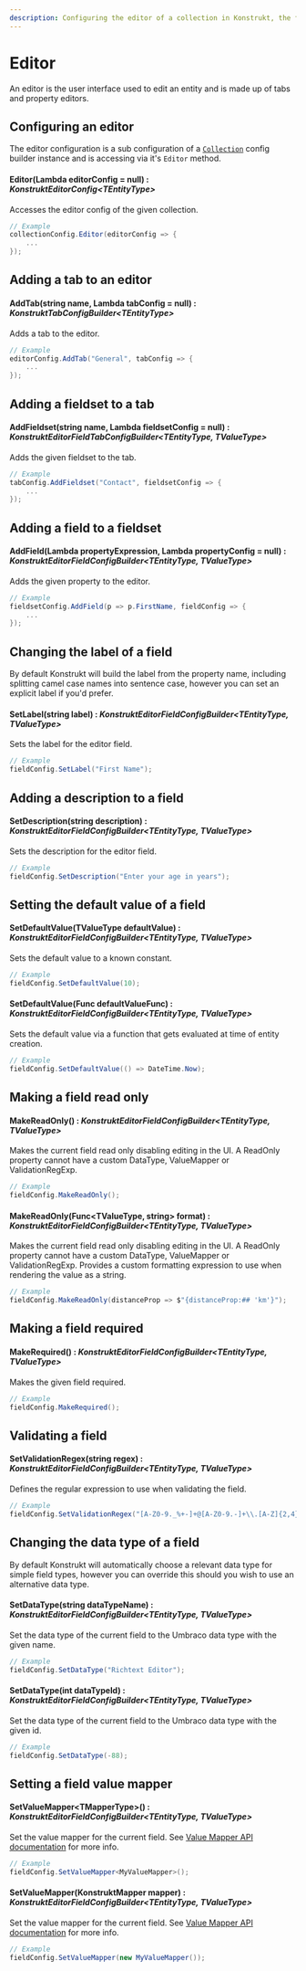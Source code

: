 ```yaml
---
description: Configuring the editor of a collection in Konstrukt, the fluent administration panel builder for Umbraco.
---
```


# Editor

An editor is the user interface used to edit an entity and is made up of tabs and property editors.

## Configuring an editor

The editor configuration is a sub configuration of a [`Collection`](collections.md) config builder instance and is accessing via it's `Editor` method.

#### Editor(Lambda editorConfig = null) : *KonstruktEditorConfig&lt;TEntityType&gt;*

Accesses the editor config of the given collection.

````csharp
// Example
collectionConfig.Editor(editorConfig => {
    ...
});
````

## Adding a tab to an editor

#### AddTab(string name, Lambda tabConfig = null) : *KonstruktTabConfigBuilder&lt;TEntityType&gt;*

Adds a tab to the editor.

````csharp
// Example
editorConfig.AddTab("General", tabConfig => {
    ...
});
````

## Adding a fieldset to a tab

#### AddFieldset(string name, Lambda fieldsetConfig = null) : *KonstruktEditorFieldTabConfigBuilder&lt;TEntityType, TValueType&gt;*

Adds the given fieldset to the tab.

````csharp
// Example
tabConfig.AddFieldset("Contact", fieldsetConfig => {
    ...
});
````

## Adding a field to a fieldset

#### AddField(Lambda propertyExpression, Lambda propertyConfig = null) : *KonstruktEditorFieldConfigBuilder&lt;TEntityType, TValueType&gt;*

Adds the given property to the editor.

````csharp
// Example
fieldsetConfig.AddField(p => p.FirstName, fieldConfig => {
    ...
});
````

## Changing the label of a field

By default Konstrukt will build the label from the property name, including splitting camel case names into sentence case, however you can set an explicit label if you'd prefer.

#### SetLabel(string label) : *KonstruktEditorFieldConfigBuilder&lt;TEntityType, TValueType&gt;*

Sets the label for the editor field.

````csharp
// Example
fieldConfig.SetLabel("First Name");
````

## Adding a description to a field

#### SetDescription(string description) : *KonstruktEditorFieldConfigBuilder&lt;TEntityType, TValueType&gt;*

Sets the description for the editor field.

````csharp
// Example
fieldConfig.SetDescription("Enter your age in years");
````

## Setting the default value of a field

#### SetDefaultValue(TValueType defaultValue) : *KonstruktEditorFieldConfigBuilder&lt;TEntityType, TValueType&gt;*

Sets the default value to a known constant.

````csharp
// Example
fieldConfig.SetDefaultValue(10);
````

#### SetDefaultValue(Func<TValueType> defaultValueFunc) : *KonstruktEditorFieldConfigBuilder&lt;TEntityType, TValueType&gt;*

Sets the default value via a function that gets evaluated at time of entity creation.

````csharp
// Example
fieldConfig.SetDefaultValue(() => DateTime.Now);
````

## Making a field read only

#### MakeReadOnly() : *KonstruktEditorFieldConfigBuilder&lt;TEntityType, TValueType&gt;*

Makes the current field read only disabling editing in the UI. A ReadOnly property cannot have a custom DataType, ValueMapper or ValidationRegExp.

````csharp
// Example
fieldConfig.MakeReadOnly();
````

#### MakeReadOnly(Func&lt;TValueType, string&gt; format) : *KonstruktEditorFieldConfigBuilder&lt;TEntityType, TValueType&gt;*

Makes the current field read only disabling editing in the UI. A ReadOnly property cannot have a custom DataType, ValueMapper or ValidationRegExp. Provides a custom formatting expression to use when rendering the value as a string.

````csharp
// Example
fieldConfig.MakeReadOnly(distanceProp => $"{distanceProp:## 'km'}");
````

## Making a field required

#### MakeRequired() : *KonstruktEditorFieldConfigBuilder&lt;TEntityType, TValueType&gt;*

Makes the given field required.

````csharp
// Example
fieldConfig.MakeRequired();
````

## Validating a field

#### SetValidationRegex(string regex) : *KonstruktEditorFieldConfigBuilder&lt;TEntityType, TValueType&gt;*

Defines the regular expression to use when validating the field.

````csharp
// Example
fieldConfig.SetValidationRegex("[A-Z0-9._%+-]+@[A-Z0-9.-]+\\.[A-Z]{2,4}");
````

## Changing the data type of a field

By default Konstrukt will automatically choose a relevant data type for simple field types, however you can override this should you wish to use an alternative data type.

#### SetDataType(string dataTypeName) : *KonstruktEditorFieldConfigBuilder&lt;TEntityType, TValueType&gt;*

Set the data type of the current field to the Umbraco data type with the given name.

````csharp
// Example
fieldConfig.SetDataType("Richtext Editor");
````

#### SetDataType(int dataTypeId) : *KonstruktEditorFieldConfigBuilder&lt;TEntityType, TValueType&gt;*

Set the data type of the current field to the Umbraco data type with the given id.

````csharp
// Example
fieldConfig.SetDataType(-88);
````

## Setting a field value mapper

#### SetValueMapper&lt;TMapperType&gt;() : *KonstruktEditorFieldConfigBuilder&lt;TEntityType, TValueType&gt;*

Set the value mapper for the current field. See [Value Mapper API documentation](value-mappers.md) for more info.

````csharp
// Example
fieldConfig.SetValueMapper<MyValueMapper>();
````

#### SetValueMapper(KonstruktMapper mapper) : *KonstruktEditorFieldConfigBuilder&lt;TEntityType, TValueType&gt;*

Set the value mapper for the current field. See [Value Mapper API documentation](value-mappers.md) for more info.

````csharp
// Example
fieldConfig.SetValueMapper(new MyValueMapper());
````